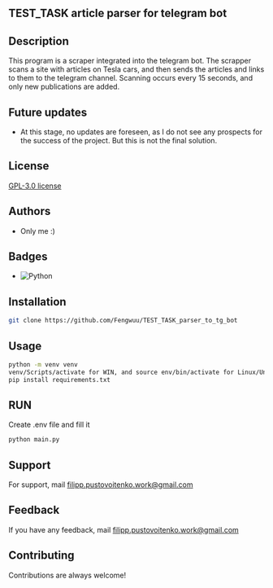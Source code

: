 ## TEST_TASK article parser for telegram  bot


## Description
 
This program is a scraper integrated into the telegram bot. 
The scrapper scans a site with articles on Tesla cars, 
and then sends the articles and links to them to the telegram channel. 
Scanning occurs every 15 seconds, and only new publications are added.

## Future updates
- At this stage, no updates are foreseen, as I do not see any prospects for the success of the project. But this is not the final solution.
## License

[GPL-3.0 license](https://ru.wikipedia.org/wiki/GNU_General_Public_License#GPL_v3)


## Authors

- Only me :)



## Badges

- ![Python](https://img.shields.io/badge/python-3670A0?style=for-the-badge&logo=python&logoColor=ffdd54) 


## Installation

```bash
git clone https://github.com/Fengwuu/TEST_TASK_parser_to_tg_bot
```
## Usage
```bash
python -m venv venv
venv/Scripts/activate for WIN, and source env/bin/activate for Linux/Unix
pip install requirements.txt
```
## RUN
Create .env file and fill it
```bash
python main.py
```

## Support

For support, mail filipp.pustovoitenko.work@gmail.com


## Feedback

If you have any feedback, mail filipp.pustovoitenko.work@gmail.com


## Contributing

Contributions are always welcome!



